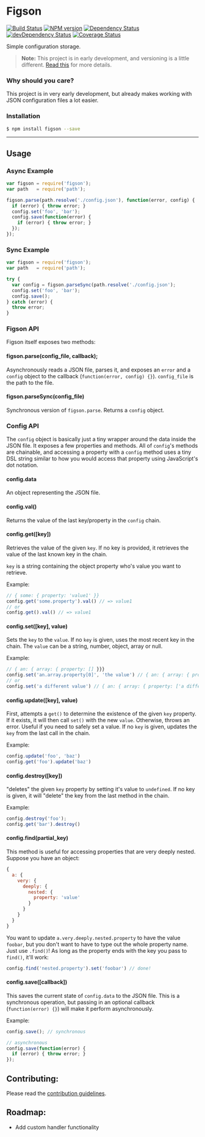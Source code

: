 Figson
======

[![Build Status](https://travis-ci.org/declandewet/figson.svg?branch=master)](https://travis-ci.org/declandewet/figson)
[![NPM version](https://badge.fury.io/js/figson.svg)](http://badge.fury.io/js/figson)
[![Dependency Status](https://david-dm.org/declandewet/figson.svg)](https://david-dm.org/declandewet/figson)
[![devDependency Status](https://david-dm.org/declandewet/figson/dev-status.svg)](https://david-dm.org/declandewet/figson#info=devDependencies)
[![Coverage Status](https://coveralls.io/repos/declandewet/figson/badge.png?branch=master)](https://coveralls.io/r/declandewet/figson)

Simple configuration storage.

> **Note:** This project is in early development, and versioning is a little
  different. [Read this](http://markup.im/#q4_cRZ1Q) for more details.

### Why should you care?

This project is in very early development, but already makes working with
JSON configuration files a lot easier.

### Installation

```bash
$ npm install figson --save
```

--------------------------------------------------------------------------------

Usage
-----

### Async Example

```javascript
var figson = require('figson');
var path   = require('path');

figson.parse(path.resolve('./config.json'), function(error, config) {
  if (error) { throw error; }
  config.set('foo', 'bar');
  config.save(function(error) {
    if (error) { throw error; }
  });
});
```

### Sync Example

```javascript
var figson = require('figson');
var path   = require('path');

try {
  var config = figson.parseSync(path.resolve('./config.json');
  config.set('foo', 'bar');
  config.save();
} catch (error) {
  throw error;
}
```

### Figson API

Figson itself exposes two methods:

#### figson.parse(config_file, callback);
Asynchronously reads a JSON file, parses it, and exposes an `error` and a `config`
object to the callback (`function(error, config) {}`). `config_file` is the path
to the file.

#### figson.parseSync(config_file)
Synchronous version of `figson.parse`. Returns a `config` object.

### Config API

The `config` object is basically just a tiny wrapper around the data inside
the JSON file. It exposes a few properties and methods. All of `config`'s methods
are chainable, and accessing a property with a `config` method uses a tiny
DSL string similar to how you would access that property using JavaScript's dot
notation.

#### config.data
An object representing the JSON file.

#### config.val()
Returns the value of the last key/property in the `config` chain.

#### config.get([key])
Retrieves the value of the given `key`. If no key is provided, it retrieves
the value of the last known key in the chain.

`key` is a string containing the object property who's value you want to retrieve.

Example:

```javascript
// { some: { property: 'value1' }}
config.get('some.property').val() // => value1
// or
config.get().val() // => value1
```

#### config.set([key], value)

Sets the `key` to the `value`. If no `key` is given, uses the most recent key
in the chain. The `value` can be a string, number, object, array or null.

Example:

```javascript
// { an: { array: { property: [] }}}
config.set('an.array.property[0]', 'the value') // { an: { array: { property: ['the value'] }}}
// or
config.set('a different value') // { an: { array: { property: ['a different value'] }}}

```

#### config.update([key], value)

First, attempts a `get()` to determine the existence of the given `key` property. If it
exists, it will then call `set()` with the new `value`. Otherwise, throws an error.
Useful if you need to safely set a value. If no `key` is given, updates the
`key` from the last call in the chain.

Example:

```javascript
config.update('foo', 'baz')
config.get('foo').update('baz')
```

#### config.destroy([key])

"deletes" the given `key` property by setting it's value to `undefined`. If no
key is given, it will "delete" the key from the last method in the chain.

Example:

```javascript
config.destroy('foo');
config.get('bar').destroy()
```

#### config.find(partial_key)

This method is useful for accessing properties that are very deeply nested.
Suppose you have an object:

```javascript
{
  a: {
    very: {
      deeply: {
        nested: {
          property: 'value'
        }
      }
    }
  }
}
```

You want to update `a.very.deeply.nested.property` to have the value `foobar`,
but you don't want to have to type out the whole property name. Just use `.find()`!
As long as the property ends with the key you pass to `find()`, it'll work:

```javascript
config.find('nested.property').set('foobar') // done!
```

#### config.save([callback])

This saves the current state of `config.data` to the JSON file. This is a synchronous
operation, but passing in an optional callback (`function(error) {}`) will make it
perform asynchronously.

Example:

```javascript
config.save(); // synchronous

// asynchronous
config.save(function(error) {
  if (error) { throw error; }
});
```

Contributing:
-------------

Please read the [contribution guidelines](https://github.com/declandewet/figson/blob/master/contributing.md).

Roadmap:
--------

- Add custom handler functionality
